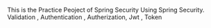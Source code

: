 This is the Practice Peoject of Spring Security Using Spring Security.
Validation , Authentication , Autherization, Jwt , Token  
